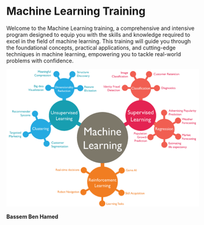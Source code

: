 # Machine Learning Training

Welcome to the Machine Learning training, a comprehensive and intensive program designed to equip you with the skills and knowledge required to excel in the field of machine learning. This training will guide you through the foundational concepts, practical applications, and cutting-edge techniques in machine learning, empowering you to tackle real-world problems with confidence.

![alt text](ml.png)

**Bassem Ben Hamed**


